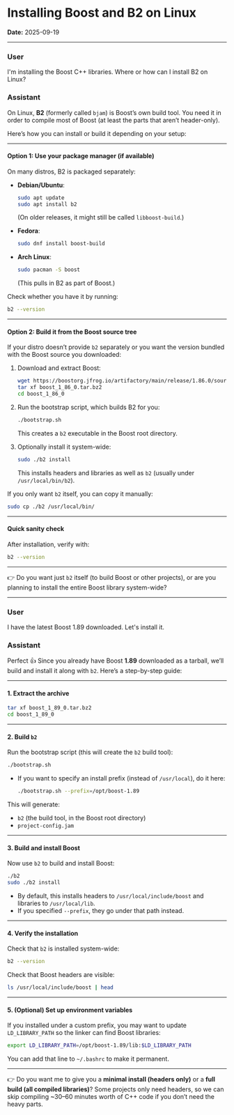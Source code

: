 # Installing Boost and B2 on Linux

**Date:** 2025-09-19

---

### User
I'm installing the Boost C++ libraries. Where or how can I install B2 on Linux?

### Assistant
On Linux, **B2** (formerly called `bjam`) is Boost’s own build tool. You need it in order to compile most of Boost (at least the parts that aren’t header-only).

Here’s how you can install or build it depending on your setup:

---

#### Option 1: Use your package manager (if available)

On many distros, B2 is packaged separately:

- **Debian/Ubuntu**:
  ```bash
  sudo apt update
  sudo apt install b2
  ```
  (On older releases, it might still be called `libboost-build`.)

- **Fedora**:
  ```bash
  sudo dnf install boost-build
  ```

- **Arch Linux**:
  ```bash
  sudo pacman -S boost
  ```
  (This pulls in B2 as part of Boost.)

Check whether you have it by running:
```bash
b2 --version
```

---

#### Option 2: Build it from the Boost source tree

If your distro doesn’t provide `b2` separately or you want the version bundled with the Boost source you downloaded:

1. Download and extract Boost:
   ```bash
   wget https://boostorg.jfrog.io/artifactory/main/release/1.86.0/source/boost_1_86_0.tar.bz2
   tar xf boost_1_86_0.tar.bz2
   cd boost_1_86_0
   ```

2. Run the bootstrap script, which builds B2 for you:
   ```bash
   ./bootstrap.sh
   ```

   This creates a `b2` executable in the Boost root directory.

3. Optionally install it system-wide:
   ```bash
   sudo ./b2 install
   ```
   This installs headers and libraries as well as `b2` (usually under `/usr/local/bin/b2`).

If you only want `b2` itself, you can copy it manually:
```bash
sudo cp ./b2 /usr/local/bin/
```

---

#### Quick sanity check
After installation, verify with:
```bash
b2 --version
```

---

👉 Do you want just `b2` itself (to build Boost or other projects), or are you planning to install the entire Boost library system-wide?

---

### User
I have the latest Boost 1.89 downloaded. Let's install it.

### Assistant
Perfect 👍 Since you already have Boost **1.89** downloaded as a tarball, we’ll build and install it along with `b2`. Here’s a step-by-step guide:

---

#### 1. Extract the archive
```bash
tar xf boost_1_89_0.tar.bz2
cd boost_1_89_0
```

---

#### 2. Build `b2`
Run the bootstrap script (this will create the `b2` build tool):

```bash
./bootstrap.sh
```

- If you want to specify an install prefix (instead of `/usr/local`), do it here:
  ```bash
  ./bootstrap.sh --prefix=/opt/boost-1.89
  ```

This will generate:
- `b2` (the build tool, in the Boost root directory)
- `project-config.jam`

---

#### 3. Build and install Boost
Now use `b2` to build and install Boost:

```bash
./b2
sudo ./b2 install
```

- By default, this installs headers to `/usr/local/include/boost` and libraries to `/usr/local/lib`.
- If you specified `--prefix`, they go under that path instead.

---

#### 4. Verify the installation
Check that `b2` is installed system-wide:
```bash
b2 --version
```

Check that Boost headers are visible:
```bash
ls /usr/local/include/boost | head
```

---

#### 5. (Optional) Set up environment variables
If you installed under a custom prefix, you may want to update `LD_LIBRARY_PATH` so the linker can find Boost libraries:

```bash
export LD_LIBRARY_PATH=/opt/boost-1.89/lib:$LD_LIBRARY_PATH
```

You can add that line to `~/.bashrc` to make it permanent.

---

👉 Do you want me to give you a **minimal install (headers only)** or a **full build (all compiled libraries)**? Some projects only need headers, so we can skip compiling ~30–60 minutes worth of C++ code if you don’t need the heavy parts.
